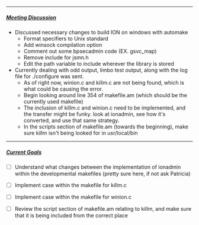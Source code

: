 ************************************************************************
##### <u>Meeting Discussion</u>

- Discussed necessary changes to build ION on windows with automake
	- Format specifiers to Unix standard
	- Add winsock compilation option
	- Comment out some bpsecadmin code (EX. gsvc_map)
	- Remove include for jsmn.h
	- Edit the path variable to include wherever the library is stored
- Currently dealing with odd output, limbo test output, along with the log file for ./configure was sent.
	- As of right now, winion.c and killm.c are not being found, which is what could be causing the error.
	- Begin looking around line 354 of makefile.am (which should be the currently used makefile)
	- The inclusion of killm.c and winion.c need to be implemented, and the transfer might be funky. look at ionadmin, see how it's converted, and use that same strategy. 
	- In the scripts section of makefile.am (towards the beginning), make sure killm isn't being looked for in usr/local/bin


***********************************************************************
##### <u>Current Goals</u>

- [ ] Understand what changes between the implementation of ionadmin within the developmental makefiles (pretty sure here, if not ask Patricia)
- [ ] Implement case within the makefile for killm.c
- [ ] Implement case within the makefile for winion.c
- [ ] Review the script section of makefile.am relating to killm, and make sure that it is being included from the correct place

